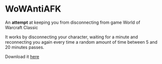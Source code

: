 # WoWAntiAFK
An **attempt** at keeping you from disconnecting from game World of Warcraft Classic

It works by disconnecting your character, waiting for a minute and reconnecting you again every time a random amount of time between 5 and 20 minutes passes.

Download it [here](https://drive.google.com/file/d/1co2VZzs0W8Su15q2dddmxhbcoAP_3byI/view?usp=sharing)
